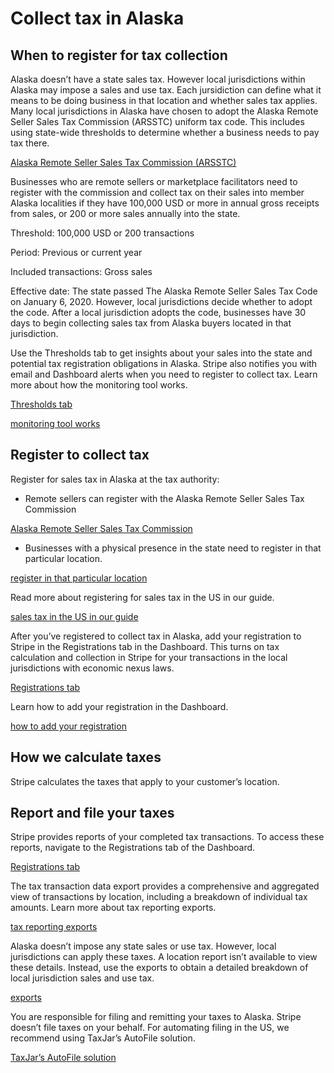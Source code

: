 # Collect tax in Alaska

## When to register for tax collection

Alaska doesn’t have a state sales tax. However local jurisdictions within Alaska may impose a sales and use tax. Each jursidiction can define what it means to be doing business in that location and whether sales tax applies. Many local jurisdictions in Alaska have chosen to adopt the Alaska Remote Seller Sales Tax Commission (ARSSTC) uniform tax code. This includes using state-wide thresholds to determine whether a business needs to pay tax there.

[Alaska Remote Seller Sales Tax Commission (ARSSTC)](https://arsstc.org/business-sellers/)

Businesses who are remote sellers or marketplace facilitators need to register with the commission and collect tax on their sales into member Alaska localities if they have 100,000 USD or more in annual gross receipts from sales, or 200 or more sales annually into the state.

Threshold: 100,000 USD or 200 transactions

Period: Previous or current year

Included transactions: Gross sales

Effective date: The state passed The Alaska Remote Seller Sales Tax Code on January 6, 2020. However, local jurisdictions decide whether to adopt the code. After a local jurisdiction adopts the code, businesses have 30 days to begin collecting sales tax from Alaska buyers located in that jurisdiction.

Use the Thresholds tab to get insights about your sales into the state and potential tax registration obligations in Alaska. Stripe also notifies you with email and Dashboard alerts when you need to register to collect tax. Learn more about how the monitoring tool works.

[Thresholds tab](https://dashboard.stripe.com/tax/thresholds)

[monitoring tool works](/tax/monitoring)

## Register to collect tax

Register for sales tax in Alaska at the tax authority:

- Remote sellers can register with the Alaska Remote Seller Sales Tax Commission

[Alaska Remote Seller Sales Tax Commission](https://arsstc.munirevs.com/)

- Businesses with a physical presence in the state need to register in that particular location.

[register in that particular location](https://arsstc.org/business-sellers/)

Read more about registering for sales tax in the US in our guide.

[sales tax in the US in our guide](https://stripe.com/guides/sales-tax-registration-process-us)

After you’ve registered to collect tax in Alaska, add your registration to Stripe in the Registrations tab in the Dashboard. This turns on tax calculation and collection in Stripe for your transactions in the local jurisdictions with economic nexus laws.

[Registrations tab](https://dashboard.stripe.com/tax/registrations?location=us-ak)

Learn how to add your registration in the Dashboard.

[how to add your registration](/tax/registering#track-your-registrations-in-the-tax-dashboard)

## How we calculate taxes

Stripe calculates the taxes that apply to your customer’s location.

## Report and file your taxes

Stripe provides reports of your completed tax transactions. To access these reports, navigate to the Registrations tab of the Dashboard.

[Registrations tab](https://dashboard.stripe.com/tax/registrations)

The tax transaction data export provides a comprehensive and aggregated view of transactions by location, including a breakdown of individual tax amounts. Learn more about tax reporting exports.

[tax reporting exports](/tax/reports#exports)

Alaska doesn’t impose any state sales or use tax. However, local jurisdictions can apply these taxes. A location report isn’t available to view these details. Instead, use the exports to obtain a detailed breakdown of local jurisdiction sales and use tax.

[exports](/tax/reports#exports)

You are responsible for filing and remitting your taxes to Alaska. Stripe doesn’t file taxes on your behalf. For automating filing in the US, we recommend using TaxJar’s AutoFile solution.

[TaxJar’s AutoFile solution](https://go.taxjar.com/2021StripeTaxInquiry_LP-01-Request.html)
